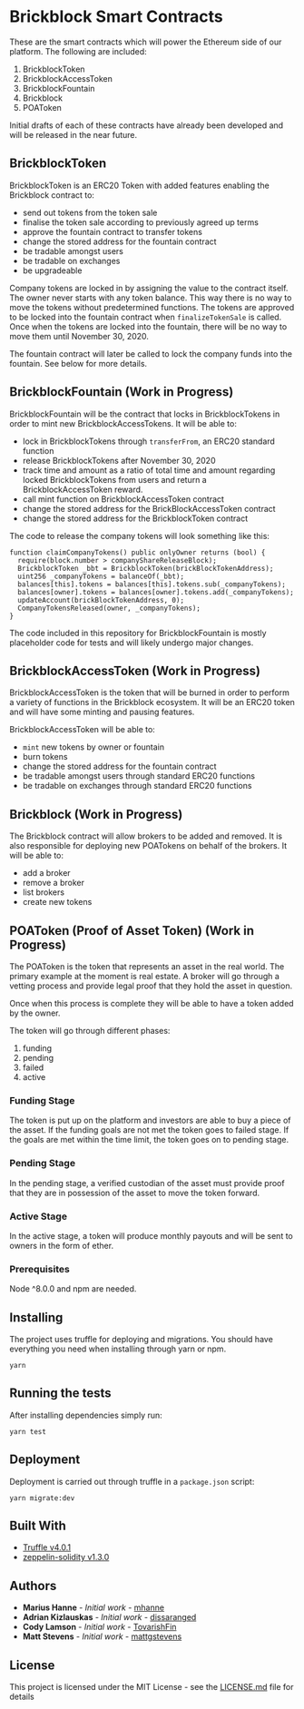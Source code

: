 # Brickblock Smart Contracts

These are the smart contracts which will power the Ethereum side of our platform. The following are included:

1. BrickblockToken
1. BrickblockAccessToken
1. BrickblockFountain
1. Brickblock
1. POAToken

Initial drafts of each of these contracts have already been developed and will be released in the near future.

## BrickblockToken
BrickblockToken is an ERC20 Token with added features enabling the Brickblock contract to:

* send out tokens from the token sale
* finalise the token sale according to previously agreed up terms
* approve the fountain contract to transfer tokens
* change the stored address for the fountain contract
* be tradable amongst users
* be tradable on exchanges
* be upgradeable

Company tokens are locked in by assigning the value to the contract itself. The owner never starts with any token balance. This way there is no way to move the tokens without predetermined functions. The tokens are approved to be locked into the fountain contract when `finalizeTokenSale` is called. Once when the tokens are locked into the fountain, there will be no way to move them until November 30, 2020.

The fountain contract will later be called to lock the company funds into the fountain. See below for more details.

## BrickblockFountain (Work in Progress)
BrickblockFountain will be the contract that locks in BrickblockTokens in order to mint new BrickblockAccessTokens. It will be able to:

* lock in BrickblockTokens through `transferFrom`, an ERC20 standard function
* release BrickblockTokens after November 30, 2020
* track time and amount as a ratio of total time and amount regarding locked BrickblockTokens from users and return a BrickblockAccessToken reward.
* call mint function on BrickblockAccessToken contract
* change the stored address for the BrickBlockAccessToken contract
* change the stored address for the BrickblockToken contract

The code to release the company tokens will look something like this:
```
function claimCompanyTokens() public onlyOwner returns (bool) {
  require(block.number > companyShareReleaseBlock);
  BrickblockToken _bbt = BrickblockToken(brickBlockTokenAddress);
  uint256 _companyTokens = balanceOf(_bbt);
  balances[this].tokens = balances[this].tokens.sub(_companyTokens);
  balances[owner].tokens = balances[owner].tokens.add(_companyTokens);
  updateAccount(brickBlockTokenAddress, 0);
  CompanyTokensReleased(owner, _companyTokens);
}
```

The code included in this repository for BrickblockFountain is mostly placeholder code for tests and will likely undergo major changes.

## BrickblockAccessToken (Work in Progress)
BrickblockAccessToken is the token that will be burned in order to perform a variety of functions in the Brickblock ecosystem. It will be an ERC20 token and will have some minting and pausing features.

BrickblockAccessToken will be able to:
* `mint` new tokens by owner or fountain
* burn tokens
* change the stored address for the fountain contract
* be tradable amongst users through standard ERC20 functions
* be tradable on exchanges through standard ERC20 functions

## Brickblock (Work in Progress)
The Brickblock contract will allow brokers to be added and removed. It is also responsible for deploying new POATokens on behalf of the brokers. It will be able to:

* add a broker
* remove a broker
* list brokers
* create new tokens

## POAToken (Proof of Asset Token) (Work in Progress)

The POAToken is the token that represents an asset in the real world. The primary example at the moment is real estate. A broker will go through a vetting process and provide legal proof that they hold the asset in question.

Once when this process is complete they will be able to have a token added by the owner.

The token will go through different phases:
1. funding
1. pending
1. failed
1. active

### Funding Stage
The token is put up on the platform and investors are able to buy a piece of the asset. If the funding goals are not met the token goes to failed stage. If the goals are met within the time limit, the token goes on to pending stage.

### Pending Stage
In the pending stage, a verified custodian of the asset must provide proof that they are in possession of the asset to move the token forward.

### Active Stage
In the active stage, a token will produce monthly payouts and will be sent to owners in the form of ether.

### Prerequisites

Node ^8.0.0 and npm are needed.


## Installing

The project uses truffle for deploying and migrations. You should have everything you need when installing through yarn or npm.
```
yarn
```


## Running the tests

After installing dependencies simply run:
```
yarn test
```

## Deployment

Deployment is carried out through truffle in a `package.json` script:
```
yarn migrate:dev
```

## Built With

* [Truffle v4.0.1](https://github.com/trufflesuite/truffle/releases/tag/v4.0.1)
* [zeppelin-solidity v1.3.0](https://github.com/OpenZeppelin/zeppelin-solidity/releases)

## Authors
* **Marius Hanne** - *Initial work* - [mhanne](https://github.com/mhanne)
* **Adrian Kizlauskas** - *Initial work* - [dissaranged](https://github.com/dissaranged)
* **Cody Lamson** - *Initial work* - [TovarishFin](https://github.com/TovarishFin)
* **Matt Stevens** - *Initial work* - [mattgstevens](https://github.com/mattgstevens)

## License

This project is licensed under the MIT License - see the [LICENSE.md](LICENSE.md) file for details
